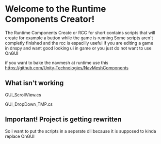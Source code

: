 # Welcome to the Runtime Components Creator!

The Runtime Components Create or RCC for short contains scripts that will create for example
a button while the game is running Some scripts aren't completly finished and the rcc is 
espacilly useful if you are editing a game in dnspy and want good
looking ui in game or you just do not want to use OnGUI

if you want to bake the navmesh at runtime use this
https://github.com/Unity-Technologies/NavMeshComponents

## What isn't working
GUI_ScrollView.cs

GUI_DropDown_TMP.cs

## Important! Project is getting rewritten
So i want to put the scripts in a seperate dll because
it is supposed to kinda replace OnGUI

